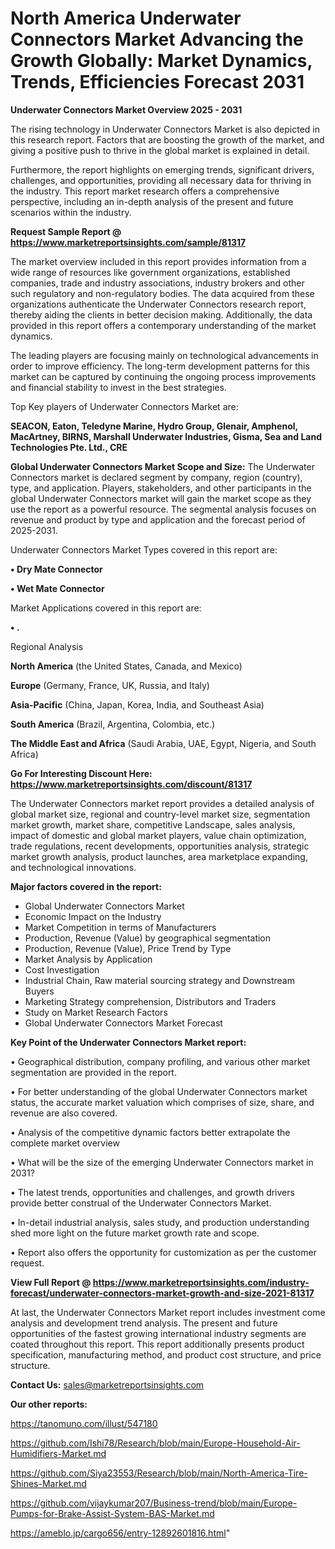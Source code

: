 # North America Underwater Connectors Market Advancing the Growth Globally: Market Dynamics, Trends, Efficiencies Forecast 2031

<Strong> Underwater Connectors Market Overview 2025 - 2031</strong>

The rising technology in Underwater Connectors Market is also depicted in this research report. Factors that are boosting the growth of the market, and giving a positive push to thrive in the global market is explained in detail.

Furthermore, the report highlights on emerging trends, significant drivers, challenges, and opportunities, providing all necessary data for thriving in the industry. This report market research offers a comprehensive perspective, including an in-depth analysis of the present and future scenarios within the industry.

<strong>Request Sample Report @ <a href=https://www.marketreportsinsights.com/sample/81317>https://www.marketreportsinsights.com/sample/81317</a></strong>

The market overview included in this report provides information from a wide range of resources like government organizations, established companies, trade and industry associations, industry brokers and other such regulatory and non-regulatory bodies. The data acquired from these organizations authenticate the Underwater Connectors research report, thereby aiding the clients in better decision making. Additionally, the data provided in this report offers a contemporary understanding of the market dynamics.

The leading players are focusing mainly on technological advancements in order to improve efficiency. The long-term development patterns for this market can be captured by continuing the ongoing process improvements and financial stability to invest in the best strategies.

Top Key players of Underwater Connectors Market are:

<strong>SEACON, Eaton, Teledyne Marine, Hydro Group, Glenair, Amphenol, MacArtney, BIRNS, Marshall Underwater Industries, Gisma, Sea and Land Technologies Pte. Ltd., CRE</strong>

<strong><b>Global Underwater Connectors Market Scope and Size:</b></strong>
The Underwater Connectors market is declared segment by company, region (country), type, and application. Players, stakeholders, and other participants in the global Underwater Connectors market will gain the market scope as they use the report as a powerful resource. The segmental analysis focuses on revenue and product by type and application and the forecast period of 2025-2031.

Underwater Connectors Market Types covered in this report are:

<strong>• Dry Mate Connector

• Wet Mate Connector</strong>

Market Applications covered in this report are:

<strong>• .</strong> 

Regional Analysis

<strong>North America</strong> (the United States, Canada, and Mexico)

<strong>Europe</strong> (Germany, France, UK, Russia, and Italy)

<strong>Asia-Pacific</strong> (China, Japan, Korea, India, and Southeast Asia)

<strong>South America</strong> (Brazil, Argentina, Colombia, etc.)

<strong>The Middle East and Africa</strong> (Saudi Arabia, UAE, Egypt, Nigeria, and South Africa)

<strong>Go For Interesting Discount Here: <a href=https://www.marketreportsinsights.com/discount/81317>https://www.marketreportsinsights.com/discount/81317</a></strong>

The Underwater Connectors market report provides a detailed analysis of global market size, regional and country-level market size, segmentation market growth, market share, competitive Landscape, sales analysis, impact of domestic and global market players, value chain optimization, trade regulations, recent developments, opportunities analysis, strategic market growth analysis, product launches, area marketplace expanding, and technological innovations.

<strong><b>Major factors covered in the report:</b></strong>
<ul>
  <li>Global Underwater Connectors Market </li>
  <li>Economic Impact on the Industry</li>
  <li>Market Competition in terms of Manufacturers</li>
  <li>Production, Revenue (Value) by geographical segmentation</li>
  <li>Production, Revenue (Value), Price Trend by Type</li>
  <li>Market Analysis by Application</li>
  <li>Cost Investigation</li>
  <li>Industrial Chain, Raw material sourcing strategy and Downstream Buyers</li>
  <li>Marketing Strategy comprehension, Distributors and Traders</li>
  <li>Study on Market Research Factors</li>
  <li>Global Underwater Connectors Market Forecast</li>
</ul>

<strong><b>Key Point of the Underwater Connectors Market report:</b></strong>

• Geographical distribution, company profiling, and various other market segmentation are provided in the report.

• For better understanding of the global Underwater Connectors market status, the accurate market valuation which comprises of size, share, and revenue are also covered.

• Analysis of the competitive dynamic factors better extrapolate the complete market overview

• What will be the size of the emerging Underwater Connectors market in 2031?

• The latest trends, opportunities and challenges, and growth drivers provide better construal of the Underwater Connectors Market.

• In-detail industrial analysis, sales study, and production understanding shed more light on the future market growth rate and scope.

• Report also offers the opportunity for customization as per the customer request.

<strong><b>View Full Report @ <a href=https://www.marketreportsinsights.com/industry-forecast/underwater-connectors-market-growth-and-size-2021-81317>https://www.marketreportsinsights.com/industry-forecast/underwater-connectors-market-growth-and-size-2021-81317</a></b></strong>


At last, the Underwater Connectors Market report includes investment come analysis and development trend analysis. The present and future opportunities of the fastest growing international industry segments are coated throughout this report. This report additionally presents product specification, manufacturing method, and product cost structure, and price structure.

<strong>Contact Us:</strong>
sales@marketreportsinsights.com

<strong>Our other reports:</strong>

<a href=https://tanomuno.com/illust/547180>https://tanomuno.com/illust/547180</a>

<a href=https://github.com/Ishi78/Research/blob/main/Europe-Household-Air-Humidifiers-Market.md>https://github.com/Ishi78/Research/blob/main/Europe-Household-Air-Humidifiers-Market.md</a>

<a href=https://github.com/Siya23553/Research/blob/main/North-America-Tire-Shines-Market.md>https://github.com/Siya23553/Research/blob/main/North-America-Tire-Shines-Market.md</a>

<a href=https://github.com/vijaykumar207/Business-trend/blob/main/Europe-Pumps-for-Brake-Assist-System-BAS-Market.md>https://github.com/vijaykumar207/Business-trend/blob/main/Europe-Pumps-for-Brake-Assist-System-BAS-Market.md</a>

<a href=https://ameblo.jp/cargo656/entry-12892601816.html>https://ameblo.jp/cargo656/entry-12892601816.html</a>"

